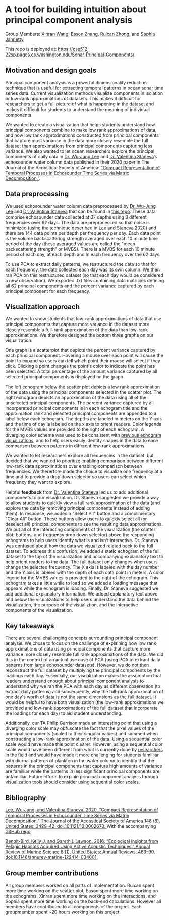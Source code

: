 # A tool for building intuition about principal component analysis

Group Members: [Xinran Wang](https://github.com/Caroline12138), [Eason Zhang](https://github.com/Ooooe), [Ruican Zhong](https://github.com/RachelZhong98), and [Sophia Jannetty](https://github.com/Jannetty)

This repo is deployed at: https://cse512-22sp.pages.cs.washington.edu/Sonar-Principal-Components/

## Motivation and design goals
Principal component analysis is a powerful dimensionality reduction technique that is useful for extracting temporal patterns in ocean sonar time series data.
Current visualization methods visualize components in isolation or low-rank approximations of datasets.
This makes it difficult for researchers to get a full picture of what is happening in the dataset and makes it difficult for students to understand the meaning of individual components.

We wanted to create a visualization that helps students understand how principal components combine to make low rank approximations of data, and how low rank approximations constructed from principal components that capture most variance in the data more closely resemble the full dataset than approximations from principal components capturing less variance.
We also wanted to let ocean researchers explore the principal components of daily data in [Dr. Wu-Jung Lee](https://github.com/leewujung) and [Dr. Valentina Staneva](https://escience.washington.edu/people/valentina-staneva)’s echosounder water column data published in their 2020 paper in The Journal of the Acoustical Society of America: ["Compact Representation of Temporal Processes in Echosounder Time Series via Matrix Decomposition.”](https://arxiv.org/abs/2007.02906).


## Data preprocessing
We used echosounder water column data preprocessed by [Dr. Wu-Jung Lee](https://github.com/leewujung) and [Dr. Valentina Staneva](https://escience.washington.edu/people/valentina-staneva) that can be found in [this repo](https://github.com/leewujung/ooi-echo-matrix-decomposition). These data comprise echosounder data collected at 37 depths using 3 different frequencies over 62 days. The data are preprocessed so that noise is minimized (using the technique described in [Lee and Staneva 2020](https://arxiv.org/abs/2007.02906)) and there are 144 data points per depth per frequency per day. Each data point is the volume backscattering strength averaged over each 10 minute time period of the day (these averaged values are called the "mean backscattering strength" or MVBS). There is a MVBS for each 10 minute period of each day, at each depth and in each frequency over the 62 days.

To use PCA to extract daily patterns, we restructured the data so that for each frequency, the data collected each day was its own column. We then ran PCA on this restructured dataset (so that each day would be considered a new observation). We exported .txt files containing data matricies defining all 62 principal components and the percent variance captured by each principal component for each frequency.

## Visualization approach
We wanted to show students that low-rank approximations of data that use principal components that capture more variance in the dataset more closely resemble a full-rank approximation of the data than low-rank approximations. We therefore designed the bottom three graphs on our visualization. 

One graph is a scatterplot that depicts the percent variance captured by each principal component. Hovering a mouse over each point will cause the point to expand so users can tell which point their mouse will select if they click. Clicking a point changes the point's color to indicate the point has been selected. A total percentage of the amount variance captured by all selected principal components is displayed on the graph.

The left echogram below the scatter plot depicts a low rank approximation of the data using the principal components selected in the scatter plot. The right echogram depicts an approximation of the data using all of the unselected principal components. The percent variance captured by all incorperated principal components is in each echogram title and the apprximation rank and selected principal components are appended to a label below each echogram. The depths are labeled in meters on the Y axis and the time of day is labeled on the x axis to orient readers. Color legends for the MVBS values are provided to the right of each echogram. A diverging color scheme was used to be consistent with [previous echogram visualizations](https://github.com/leewujung/ooi-echo-matrix-decomposition/blob/master/notebooks/fig_echogram_raw_pcp.ipynb), and to help users easily identify shapes in the data to ease comparison between patterns in different low-rank approximations.

We wanted to let researchers explore all frequencies in the dataset, but decided that we wanted to prioritize enabling comparison between different low-rank data approximations over enabling comparison between frequencies. We thererfore made the choice to visualize one frequency at a time and to provide a drop down selector so users can select which frequency they want to explore.

Helpful **feedback** from [Dr. Valentina Staneva](https://escience.washington.edu/people/valentina-staneva) led us to add additional components to our visualization. Dr. Staneva suggested we provide a way to allow students to quickly view a full rank approximation of the data (and explore the data by removing principal components instead of adding them). In response, we added a "Select All" button and a complimentary "Clear All" button. These buttons allow users to quickly select all (or deselect all) principal components to see the resulting data approximations. We put all of the interacting components of the visualization (the scatter plot, buttons, and frequency drop down selector) above the responding echograms to help users identify what is and isn't interactive. Dr. Staneva was confused about how the data we visualized related back to the full dataset. To address this confusion, we added a static echogram of the full dataset to the top of the visualization and accompanying explanatory text to help orient readers to the data. The full dataset only changes when users change the selected frequency. The X axis is labeled with the day number and the Y axis is labeled with the depth of each data point in meters. A color legend for the MVBS values is provided to the right of the echogram. This echogram takes a little while to load so we added a loading message that appears while the echogram is loading. Finally, Dr. Staneva suggested we add additional explanatory information. We added explanatory text above and below the visualizations to help users understand the data behind the visualization, the purpose of the visualiztion, and the interactive components of the visualization.

## Key takeaways
There are several challenging concepts surrounding principal component analysis. We chose to focus on the challenge of explaining how low rank approximations of data using principal components that capture more variance more closely resemble full rank approximations of the data. We did this in the context of an actual use case of PCA (using PCA to extract daily patterns from large echosounder datasets). However, we do not then reconstruct the full dataset by multiplying the principal components by the loadings each day. Essentially, our visualization makes the assumption that readers understand enough about principal component analysis to understand why we ran the PCA with each day as different observation (to extract daily patterns) and subsequently, why the full-rank approximation of one day's worth of data is not the same dimensions as the full dataset. It would be helpful to have both visualization (the low-rank approximations we provided and low-rank approximations of the full dataset that incorperate the loadings for each day) to aid student understanding.

Additionally, our TA Philip Garrison made an interesting point that using a diverging color scale may obfuscate the fact that the pixel values of the principal components (scaled to their singular values) and summed when constructing a low-rank approximation of the data. Using a sequential color scale would have made this point clearer. However, using a sequential color scale would have been different from what is currently done by [researchers in the field](https://github.com/leewujung/ooi-echo-matrix-decomposition/blob/master/notebooks/fig_echogram_raw_pcp.ipynb) and would have made it more challenging for students familliar with diurnal patterns of plankton in the water column to identify that the patterns in the principal components that capture high amounts of variance are familliar while the patterns in less significant principal components are unfamilliar. Future efforts to explain principal component analysis through visualization tools should consider using sequential color scales.

## Bibliography
[
Lee, Wu-Jung, and Valentina Staneva. 2020. “Compact Representation of Temporal Processes in Echosounder Time Series via Matrix Decomposition.” The Journal of the Acoustical Society of America 148 (6). United States: 3429–42. doi:10.1121/10.0002670.
](https://arxiv.org/abs/2007.02906) With the accompanying [GitHub repo](https://github.com/leewujung/ooi-echo-matrix-decomposition)

[
  Benoit-Bird, Kelly J, and Gareth L Lawson. 2016. “Ecological Insights from Pelagic Habitats Acquired Using Active Acoustic Techniques.” Annual Review of Marine Science 8 (1). United States: Annual Reviews: 463–90. doi:10.1146/annurev-marine-122414-034001.
](https://www.annualreviews.org/doi/abs/10.1146/annurev-marine-122414-034001)


## Group member contributions
All group members worked on all parts of implementation. Ruican spent more time working on the scatter plot, Eason spent more time working on the echograms, Xinran spent more time working on the interactions, and Sophia spent more time working on the back-end calculations. However all members have contributed to all components of the project. Each groupmember spent ~20 hours working on this project.
